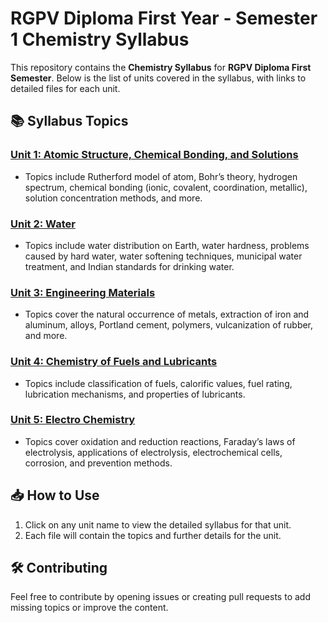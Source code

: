 # RGPV Diploma First Year - Semester 1 Chemistry Syllabus

This repository contains the **Chemistry Syllabus** for **RGPV Diploma First Semester**. Below is the list of units covered in the syllabus, with links to detailed files for each unit.

## 📚 **Syllabus Topics**

### **[Unit 1: Atomic Structure, Chemical Bonding, and Solutions](./Unit1.md)**
- Topics include Rutherford model of atom, Bohr’s theory, hydrogen spectrum, chemical bonding (ionic, covalent, coordination, metallic), solution concentration methods, and more.

### **[Unit 2: Water](./Unit2.md)**
- Topics include water distribution on Earth, water hardness, problems caused by hard water, water softening techniques, municipal water treatment, and Indian standards for drinking water.

### **[Unit 3: Engineering Materials](./Unit3.md)**
- Topics cover the natural occurrence of metals, extraction of iron and aluminum, alloys, Portland cement, polymers, vulcanization of rubber, and more.

### **[Unit 4: Chemistry of Fuels and Lubricants](./Unit4.md)**
- Topics include classification of fuels, calorific values, fuel rating, lubrication mechanisms, and properties of lubricants.

### **[Unit 5: Electro Chemistry](./Unit5.md)**
- Topics cover oxidation and reduction reactions, Faraday’s laws of electrolysis, applications of electrolysis, electrochemical cells, corrosion, and prevention methods.

## 📥 How to Use
1. Click on any unit name to view the detailed syllabus for that unit.
2. Each file will contain the topics and further details for the unit.

## 🛠️ Contributing
Feel free to contribute by opening issues or creating pull requests to add missing topics or improve the content.
